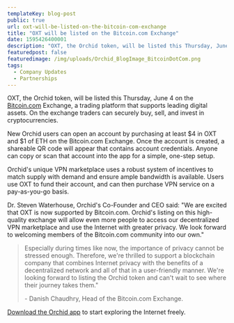 ```yaml
---
templateKey: blog-post
public: true
url: oxt-will-be-listed-on-the-bitcoin-com-exchange
title: "OXT will be listed on the Bitcoin.com Exchange"
date: 1595426400001
description: "OXT, the Orchid token, will be listed this Thursday, June 4 on the Bitcoin.com Exchange, a trading platform that supports leading digital assets."
featuredpost: false
featuredimage: /img/uploads/Orchid_BlogImage_BitcoinDotCom.png
tags:
  - Company Updates
  - Partnerships
---
```

OXT, the Orchid token, will be listed this Thursday, June 4 on the [Bitcoin.com](https://exchange.bitcoin.com/) Exchange, a trading platform that supports leading digital assets. On the exchange traders can securely buy, sell, and invest in cryptocurrencies.

New Orchid users can open an account by purchasing at least $4 in OXT and $1 of ETH on the Bitcoin.com Exchange. Once the account is created, a shareable QR code will appear that contains account credentials. Anyone can copy or scan that account into the app for a simple, one-step setup.

Orchid's unique VPN marketplace uses a robust system of incentives to match supply with demand and ensure ample bandwidth is available. Users use OXT to fund their account, and can then purchase VPN service on a pay-as-you-go basis.

Dr. Steven Waterhouse, Orchid's Co-Founder and CEO said: "We are excited that OXT is now supported by Bitcoin.com. Orchid's listing on this high-quality exchange will allow even more people to access our decentralized VPN marketplace and use the Internet with greater privacy. We look forward to welcoming members of the Bitcoin.com community into our own."

> Especially during times like now, the importance of privacy cannot be stressed enough. Therefore, we're thrilled to support a blockchain company that combines Internet privacy with the benefits of a decentralized network and all of that in a user-friendly manner. We're looking forward to listing the Orchid token and can't wait to see where their journey takes them." 
> 
> \- Danish Chaudhry, Head of the Bitcoin.com Exchange.

[Download the Orchid app](https://www.orchid.com/download) to start exploring the Internet freely.